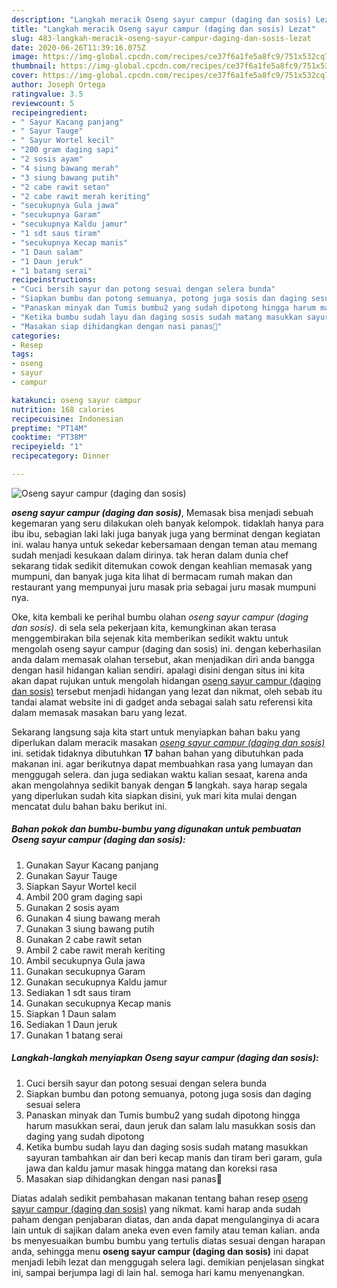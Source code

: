 ```yaml
---
description: "Langkah meracik Oseng sayur campur (daging dan sosis) Lezat"
title: "Langkah meracik Oseng sayur campur (daging dan sosis) Lezat"
slug: 483-langkah-meracik-oseng-sayur-campur-daging-dan-sosis-lezat
date: 2020-06-26T11:39:16.075Z
image: https://img-global.cpcdn.com/recipes/ce37f6a1fe5a8fc9/751x532cq70/oseng-sayur-campur-daging-dan-sosis-foto-resep-utama.jpg
thumbnail: https://img-global.cpcdn.com/recipes/ce37f6a1fe5a8fc9/751x532cq70/oseng-sayur-campur-daging-dan-sosis-foto-resep-utama.jpg
cover: https://img-global.cpcdn.com/recipes/ce37f6a1fe5a8fc9/751x532cq70/oseng-sayur-campur-daging-dan-sosis-foto-resep-utama.jpg
author: Joseph Ortega
ratingvalue: 3.5
reviewcount: 5
recipeingredient:
- " Sayur Kacang panjang"
- " Sayur Tauge"
- " Sayur Wortel kecil"
- "200 gram daging sapi"
- "2 sosis ayam"
- "4 siung bawang merah"
- "3 siung bawang putih"
- "2 cabe rawit setan"
- "2 cabe rawit merah keriting"
- "secukupnya Gula jawa"
- "secukupnya Garam"
- "secukupnya Kaldu jamur"
- "1 sdt saus tiram"
- "secukupnya Kecap manis"
- "1 Daun salam"
- "1 Daun jeruk"
- "1 batang serai"
recipeinstructions:
- "Cuci bersih sayur dan potong sesuai dengan selera bunda"
- "Siapkan bumbu dan potong semuanya, potong juga sosis dan daging sesuai selera"
- "Panaskan minyak dan Tumis bumbu2 yang sudah dipotong hingga harum masukkan serai, daun jeruk dan salam lalu masukkan sosis dan daging yang sudah dipotong"
- "Ketika bumbu sudah layu dan daging sosis sudah matang masukkan sayuran tambahkan air dan beri kecap manis dan tiram beri garam, gula jawa dan kaldu jamur masak hingga matang dan koreksi rasa"
- "Masakan siap dihidangkan dengan nasi panas🥰"
categories:
- Resep
tags:
- oseng
- sayur
- campur

katakunci: oseng sayur campur 
nutrition: 168 calories
recipecuisine: Indonesian
preptime: "PT14M"
cooktime: "PT38M"
recipeyield: "1"
recipecategory: Dinner

---
```



![Oseng sayur campur (daging dan sosis)](https://img-global.cpcdn.com/recipes/ce37f6a1fe5a8fc9/751x532cq70/oseng-sayur-campur-daging-dan-sosis-foto-resep-utama.jpg)

<b><i>oseng sayur campur (daging dan sosis)</i></b>, Memasak bisa menjadi sebuah kegemaran yang seru dilakukan oleh banyak kelompok. tidaklah hanya para ibu ibu, sebagian laki laki juga banyak juga yang berminat dengan kegiatan ini. walau hanya untuk sekedar kebersamaan dengan teman atau memang sudah menjadi kesukaan dalam dirinya. tak heran dalam dunia chef sekarang tidak sedikit ditemukan cowok dengan keahlian memasak yang mumpuni, dan banyak juga kita lihat di bermacam rumah makan dan restaurant yang mempunyai juru masak pria sebagai juru masak mumpuni nya.



Oke, kita kembali ke perihal bumbu olahan <i>oseng sayur campur (daging dan sosis)</i>. di sela sela pekerjaan kita, kemungkinan akan terasa menggembirakan bila sejenak kita memberikan sedikit waktu untuk mengolah oseng sayur campur (daging dan sosis) ini. dengan keberhasilan anda dalam memasak olahan tersebut, akan menjadikan diri anda bangga dengan hasil hidangan kalian sendiri. apalagi disini dengan situs ini kita akan dapat rujukan untuk mengolah hidangan <u>oseng sayur campur (daging dan sosis)</u> tersebut menjadi hidangan yang lezat dan nikmat, oleh sebab itu tandai alamat website ini di gadget anda sebagai salah satu referensi kita dalam memasak masakan baru yang lezat.


Sekarang langsung saja kita start untuk menyiapkan bahan baku yang diperlukan dalam meracik masakan <u><i>oseng sayur campur (daging dan sosis)</i></u> ini. setidak tidaknya dibutuhkan <b>17</b> bahan bahan yang dibutuhkan pada makanan ini. agar berikutnya dapat membuahkan rasa yang lumayan dan menggugah selera. dan juga sediakan waktu kalian sesaat, karena anda akan mengolahnya sedikit banyak dengan <b>5</b> langkah. saya harap segala yang diperlukan sudah kita siapkan disini, yuk mari kita mulai dengan mencatat dulu bahan baku berikut ini.

<!--inarticleads1-->

##### Bahan pokok dan bumbu-bumbu yang digunakan untuk pembuatan Oseng sayur campur (daging dan sosis):

1. Gunakan  Sayur Kacang panjang
1. Gunakan  Sayur Tauge
1. Siapkan  Sayur Wortel kecil
1. Ambil 200 gram daging sapi
1. Gunakan 2 sosis ayam
1. Gunakan 4 siung bawang merah
1. Gunakan 3 siung bawang putih
1. Gunakan 2 cabe rawit setan
1. Ambil 2 cabe rawit merah keriting
1. Ambil secukupnya Gula jawa
1. Gunakan secukupnya Garam
1. Gunakan secukupnya Kaldu jamur
1. Sediakan 1 sdt saus tiram
1. Gunakan secukupnya Kecap manis
1. Siapkan 1 Daun salam
1. Sediakan 1 Daun jeruk
1. Gunakan 1 batang serai




<!--inarticleads2-->

##### Langkah-langkah menyiapkan Oseng sayur campur (daging dan sosis):

1. Cuci bersih sayur dan potong sesuai dengan selera bunda
1. Siapkan bumbu dan potong semuanya, potong juga sosis dan daging sesuai selera
1. Panaskan minyak dan Tumis bumbu2 yang sudah dipotong hingga harum masukkan serai, daun jeruk dan salam lalu masukkan sosis dan daging yang sudah dipotong
1. Ketika bumbu sudah layu dan daging sosis sudah matang masukkan sayuran tambahkan air dan beri kecap manis dan tiram beri garam, gula jawa dan kaldu jamur masak hingga matang dan koreksi rasa
1. Masakan siap dihidangkan dengan nasi panas🥰




Diatas adalah sedikit pembahasan makanan tentang bahan resep <u>oseng sayur campur (daging dan sosis)</u> yang nikmat. kami harap anda sudah paham dengan penjabaran diatas, dan anda dapat mengulanginya di acara lain untuk di sajikan dalam aneka even even family atau teman kalian. anda bs menyesuaikan bumbu bumbu yang tertulis diatas sesuai dengan harapan anda, sehingga menu <b>oseng sayur campur (daging dan sosis)</b> ini dapat menjadi lebih lezat dan menggugah selera lagi. demikian penjelasan singkat ini, sampai berjumpa lagi di lain hal. semoga hari kamu menyenangkan.
